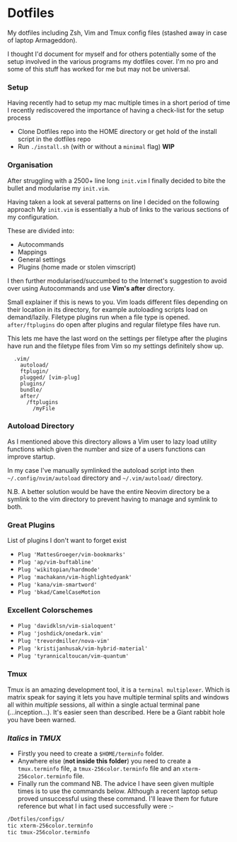 # Dotfiles

My dotfiles including Zsh, Vim and Tmux config files (stashed away in case of laptop Armageddon).

I thought I'd document for myself and for others potentially some of the setup
involved in the various programs my dotfiles cover. I'm no pro and some of
this stuff has worked for me but may not be universal.

### Setup

Having recently had to setup my mac multiple times in a short period of time
I recently rediscovered the importance of having a check-list for the setup
process

- Clone Dotfiles repo into the HOME directory or get hold of the install script in the dotfiles repo
- Run `./install.sh` (with or without a `minimal` flag) **WIP**

### Organisation

After struggling with a 2500+ line long `init.vim` I finally decided to bite the
bullet and modularise my `init.vim`.

Having taken a look at several patterns on line I decided on the following approach
My `init.vim` is essentially a hub of links to the various sections of my configuration.

These are divided into:

- Autocommands
- Mappings
- General settings
- Plugins (home made or stolen vimscript)

I then further modularised/succumbed to the Internet's suggestion to avoid
over using Autocommands and use **Vim's after** directory.

Small explainer if this is news to you. Vim loads different files depending on their location in its directory, for example autoloading scripts load on
demand/lazily. Filetype plugins run when a file type is opened. `after/ftplugins` do open after plugins and regular filetype
files have run.

This lets me have the last word on the settings per filetype after the plugins
have run and the filetype files from Vim so my settings definitely show up.

```vim
  .vim/
    autoload/
    ftplugin/
    plugged/ [vim-plug]
    plugins/
    bundle/
    after/
      /ftplugins
        /myFile
```

### Autoload Directory

As I mentioned above this directory allows a Vim user
to lazy load utility functions which given the number
and size of a users functions can improve startup.

In my case I've manually symlinked the autoload script
into then `~/.config/nvim/autoload` directory and
`~/.vim/autoload/` directory.

N.B. A better solution would be have the entire Neovim directory be a symlink to the vim
directory to prevent having to manage and symlink to both.

### Great Plugins

List of plugins I don't want to forget exist

- `Plug 'MattesGroeger/vim-bookmarks'`
- `Plug 'ap/vim-buftabline'`
- `Plug 'wikitopian/hardmode'`
- `Plug 'machakann/vim-highlightedyank'`
- `Plug 'kana/vim-smartword'`
- `Plug 'bkad/CamelCaseMotion`

### Excellent Colorschemes

- `Plug 'davidklsn/vim-sialoquent'`
- `Plug 'joshdick/onedark.vim'`
- `Plug 'trevordmiller/nova-vim'`
- `Plug 'kristijanhusak/vim-hybrid-material'`
- `Plug 'tyrannicaltoucan/vim-quantum'`

### Tmux

Tmux is an amazing development tool, it is a `terminal multiplexer`. Which is matrix
speak for saying it lets you have multiple terminal splits and windows all within _multiple_
sessions, all within a single actual terminal pane (...inception...). It's easier seen than
described.
Here be a Giant rabbit hole you have been warned.

### _Italics_ in _TMUX_

- Firstly you need to create a `$HOME/terminfo` folder.
- Anywhere else (**not inside this folder**) you need to create a `tmux.terminfo`
  file, a `tmux-256color.terminfo` file and an `xterm-256color.terminfo` file.
- Finally run the command
  NB. The advice I have seen given multiple times is to use the commands below.
  Although a recent laptop setup proved unsuccessful using these command. I'll
  leave them for future reference but what I in fact used successfully were :-

```sh
/Dotfiles/configs/
tic xterm-256color.terminfo
tic tmux-256color.terminfo
```
